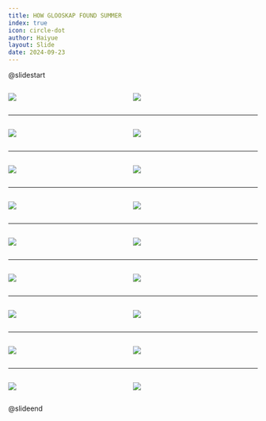 ```yaml
---
title: HOW GLOOSKAP FOUND SUMMER
index: true
icon: circle-dot
author: Haiyue
layout: Slide
date: 2024-09-23
---
```

 
@slidestart

<div style="display:flex">
<div style="flex:1">

![](https://raw.githubusercontent.com/yclord/reading/refs/heads/master/english/Level-Q/HOW%20GLOOSKAP%20FOUND%20SUMMER/001.webp)
</div>
<div style="flex:1">

![](https://raw.githubusercontent.com/yclord/reading/refs/heads/master/english/Level-Q/HOW%20GLOOSKAP%20FOUND%20SUMMER/002.webp)
</div>
</div>

---

<div style="display:flex">
<div style="flex:1">

![](https://raw.githubusercontent.com/yclord/reading/refs/heads/master/english/Level-Q/HOW%20GLOOSKAP%20FOUND%20SUMMER/003.webp)
</div>
<div style="flex:1">

![](https://raw.githubusercontent.com/yclord/reading/refs/heads/master/english/Level-Q/HOW%20GLOOSKAP%20FOUND%20SUMMER/004.webp)
</div>
</div>

---

<div style="display:flex">
<div style="flex:1">

![](https://raw.githubusercontent.com/yclord/reading/refs/heads/master/english/Level-Q/HOW%20GLOOSKAP%20FOUND%20SUMMER/005.webp)
</div>
<div style="flex:1">

![](https://raw.githubusercontent.com/yclord/reading/refs/heads/master/english/Level-Q/HOW%20GLOOSKAP%20FOUND%20SUMMER/006.webp)
</div>
</div>

---

<div style="display:flex">
<div style="flex:1">

![](https://raw.githubusercontent.com/yclord/reading/refs/heads/master/english/Level-Q/HOW%20GLOOSKAP%20FOUND%20SUMMER/007.webp)
</div>
<div style="flex:1">

![](https://raw.githubusercontent.com/yclord/reading/refs/heads/master/english/Level-Q/HOW%20GLOOSKAP%20FOUND%20SUMMER/008.webp)
</div>
</div>

---

<div style="display:flex">
<div style="flex:1">

![](https://raw.githubusercontent.com/yclord/reading/refs/heads/master/english/Level-Q/HOW%20GLOOSKAP%20FOUND%20SUMMER/009.webp)
</div>
<div style="flex:1">

![](https://raw.githubusercontent.com/yclord/reading/refs/heads/master/english/Level-Q/HOW%20GLOOSKAP%20FOUND%20SUMMER/010.webp)
</div>
</div>

---

<div style="display:flex">
<div style="flex:1">

![](https://raw.githubusercontent.com/yclord/reading/refs/heads/master/english/Level-Q/HOW%20GLOOSKAP%20FOUND%20SUMMER/011.webp)
</div>
<div style="flex:1">

![](https://raw.githubusercontent.com/yclord/reading/refs/heads/master/english/Level-Q/HOW%20GLOOSKAP%20FOUND%20SUMMER/012.webp)
</div>
</div>

---

<div style="display:flex">
<div style="flex:1">

![](https://raw.githubusercontent.com/yclord/reading/refs/heads/master/english/Level-Q/HOW%20GLOOSKAP%20FOUND%20SUMMER/013.webp)
</div>
<div style="flex:1">

![](https://raw.githubusercontent.com/yclord/reading/refs/heads/master/english/Level-Q/HOW%20GLOOSKAP%20FOUND%20SUMMER/014.webp)
</div>
</div>

---

<div style="display:flex">
<div style="flex:1">

![](https://raw.githubusercontent.com/yclord/reading/refs/heads/master/english/Level-Q/HOW%20GLOOSKAP%20FOUND%20SUMMER/015.webp)
</div>
<div style="flex:1">

![](https://raw.githubusercontent.com/yclord/reading/refs/heads/master/english/Level-Q/HOW%20GLOOSKAP%20FOUND%20SUMMER/016.webp)
</div>
</div>

---

<div style="display:flex">
<div style="flex:1">

![](https://raw.githubusercontent.com/yclord/reading/refs/heads/master/english/Level-Q/HOW%20GLOOSKAP%20FOUND%20SUMMER/017.webp)
</div>
<div style="flex:1">

![](https://raw.githubusercontent.com/yclord/reading/refs/heads/master/english/Level-Q/HOW%20GLOOSKAP%20FOUND%20SUMMER/018.webp)
</div>
</div>

@slideend